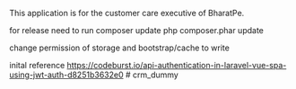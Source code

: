 This application is for the customer care executive of BharatPe.

for release need to run composer update 
php composer.phar update

change permission of storage and bootstrap/cache to write

inital reference https://codeburst.io/api-authentication-in-laravel-vue-spa-using-jwt-auth-d8251b3632e0
#   c r m _ d u m m y  
 